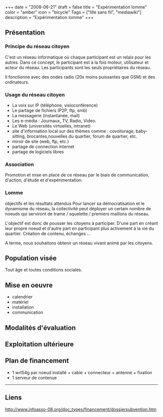 +++
date = "2008-06-21"
draft = false
title = "Expérimentation lomme"
color = "amber"
icon = "bicycle"
Tags = ["lille sans fil", "mediawiki"]
description = "Expérimentation lomme"
+++

Présentation
------------

### Principe du réseau citoyen

C'est un réseau informatique où chaque participant est un relais pour
les autres. Dans ce concept, le participant est à la fois moteur,
utilisateur et acteur du réseau. Les participants sont les seuls
propriétaires du réseau.

Il fonctionne avec des ondes radio (20x moins puissantes que GSM) et des
ordinateurs.

### Usage du réseau citoyen

-   La voix sur IP (téléphone, visioconférence)
-   Le partage de fichiers (P2P, ftp, smb)
-   La messagerie (instantanée, mail)
-   Les e-média : Journaux, TV, Radio, Video.
-   Le Web (universités virtuelles, intranet)
-   site d'information local sur des thèmes comme : covoiturage,
    baby-sitting, brocantes,nouvelles du quartier, forum de quartier,
    etc.
-   miroir de site (web, ftp, etc.)
-   partage de connection internet
-   partage de logiciels libres

### Association

Promotion et mise en place de ce réseau par le biais de communication,
d'action, d'étude et d'expérimentation.

### Lomme

objectifs et les résultats attendus Pour lancer sa démocratisation et le
dynamisme du réseau, la collectivité peut déployer un certain nombre de
noeuds qui serviront de trame / squelette / premiers maillons du réseau.

L'objectif est donc de pousser les citoyens à participer. D'une part en
créant leur propre noeud et d'autre part en participant plus activement
à la vie du quartier. Création de contenu, échanges ...

A terme, nous souhaitons obtenir un réseau vivant animé par les
citoyens.

Population visée
----------------

Tout âge et toutes conditions sociales.

Mise en oeuvre
--------------

-   calendrier
-   matériel
-   installation
-   communication

Modalités d'évaluation
----------------------

Exploitation ultérieure
-----------------------

Plan de financement
-------------------

-   1 wrt54g par noeud installé + cable + connecteur + antenne +
    fixation
-   1 serveur de contenue

------------------------------------------------------------------------

Liens
-----

<http://www.infoasso-08.org/doc_types/financement/dossiersubvention.htm>
